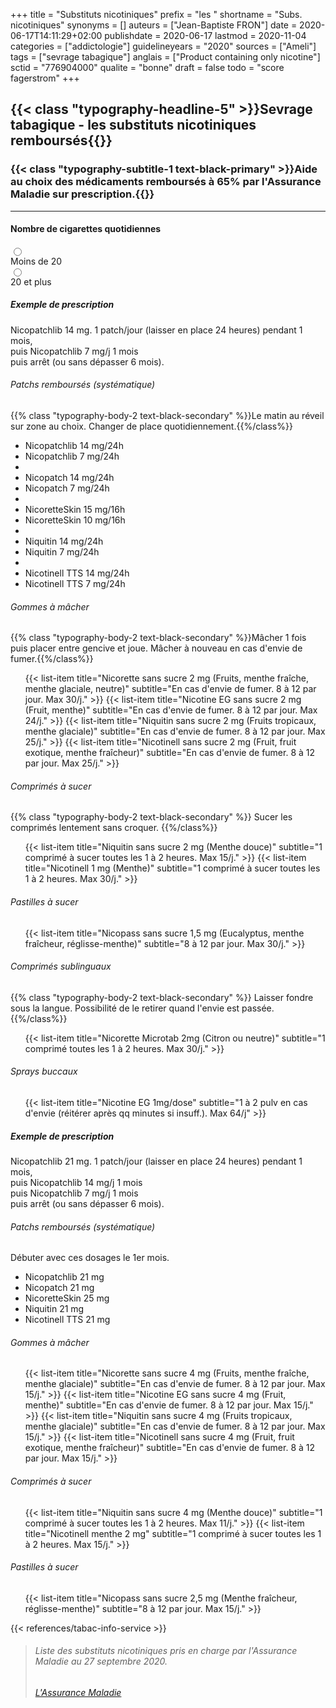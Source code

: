 +++
title = "Substituts nicotiniques"
prefix = "les "
shortname = "Subs. nicotiniques"
synonyms = []
auteurs = ["Jean-Baptiste FRON"]
date = 2020-06-17T14:11:29+02:00
publishdate = 2020-06-17
lastmod = 2020-11-04
categories = ["addictologie"]
guidelineyears = "2020"
sources = ["Ameli"]
tags = ["sevrage tabagique"]
anglais = ["Product containing only nicotine"]
sctid = "776904000"
qualite = "bonne"
draft = false
todo = "score fagerstrom"
+++

## {{< class "typography-headline-5" >}}Sevrage tabagique - les substituts nicotiniques remboursés{{</class>}}

### {{< class "typography-subtitle-1 text-black-primary" >}}Aide au choix des médicaments remboursés à 65% par l'Assurance Maladie sur prescription.{{</class>}}

<hr class="my-3" role="separator">
<article class="my-3 my-lg-4" style="max-width: 800px">
  <h4 class="typography-headline-6 mb-3">Nombre de cigarettes quotidiennes</h4>
  <div class="d-flex">
    <label class="radio-card" data-toggle="collapse" data-target="#patchs-moins20">
      <input type="radio" name="demo" class="card-input-element d-none" id="moins20" required>
      <div class="card card-primary-action rounded-lg card-body d-flex flex-row justify-content-center align-items-center">
        Moins de 20
      </div>
    </label>
    <label class="radio-card" data-toggle="collapse" data-target="#patchs-plus20">
      <input type="radio" name="demo" class="card-input-element d-none" value="plus20">
      <div class="card card-primary-action rounded-lg card-body d-flex flex-row justify-content-center align-items-center">
        20 et plus
      </div>
    </label>
  </div>
</article>
<div class="accordion" id="accordionExample" style="max-width: 800px">
  <div class="collapse" id="patchs-moins20" data-parent="#accordionExample">
    <div class="card rounded mb-3">
      <div class="card-body">
        <h5 class="card-subtitle">Exemple de prescription</h5>
        <p class="card-text user-select-all">Nicopatchlib 14 mg. 1 patch/jour (laisser en place 24 heures) pendant 1 mois,<br>
          puis Nicopatchlib 7 mg/j 1 mois<br>
          puis arrêt (ou sans dépasser 6 mois).</p>
      </div>
    </div>
    <h6 class="typography-overline font-weight-bolder mt-lg-5">Patchs remboursés (systématique)</h6>
    {{% class "typography-body-2 text-black-secondary" %}}Le matin au réveil sur zone au choix. Changer de place quotidiennement.{{%/class%}}
    <ul class="list-group list-group-xs">
      <li class="list-group-item">Nicopatchlib 14 mg<span class="text-muted">/24h</span></li>
      <!--Pierre Fabre-->
      <li class="list-group-item">Nicopatchlib 7 mg<span class="text-muted">/24h</span></li>
      <li class="list-group-divider"></li>
      <li class="list-group-item">Nicopatch 14 mg<span class="text-muted">/24h</span></li>
      <li class="list-group-item">Nicopatch 7 mg<span class="text-muted">/24h</span></li>
      <li class="list-group-divider"></li>
      <li class="list-group-item">NicoretteSkin 15 mg<span class="text-muted">/16h</span></li>
      <!--Johnson & Johnson, 16h-->
      <li class="list-group-item">NicoretteSkin 10 mg<span class="text-muted">/16h</span></li>
      <li class="list-group-divider"></li>
      <li class="list-group-item">Niquitin 14 mg<span class="text-muted">/24h</span></li>
      <!--Perrigo Company-->
      <li class="list-group-item">Niquitin 7 mg<span class="text-muted">/24h</span></li>
      <li class="list-group-divider"></li>
      <li class="list-group-item">Nicotinell TTS 14 mg<span class="text-muted">/24h</span></li>
      <!--GlaxoSmithKline-->
      <li class="list-group-item">Nicotinell TTS 7 mg<span class="text-muted">/24h</span></li>
    </ul>
    <h6 class="typography-overline font-weight-bolder mt-lg-5">Gommes à mâcher</h6>
    {{% class "typography-body-2 text-black-secondary" %}}Mâcher 1 fois puis placer entre gencive et joue. Mâcher à nouveau en cas d'envie de fumer.{{%/class%}}
    <ul class="list-group">
      {{< list-item title="Nicorette sans sucre 2 mg (Fruits, menthe fraîche, menthe glaciale, neutre)" subtitle="En cas d'envie de fumer. 8 à 12 par jour. Max 30/j." >}}
      {{< list-item title="Nicotine EG sans sucre 2 mg (Fruit, menthe)" subtitle="En cas d'envie de fumer. 8 à 12 par jour. Max 24/j." >}}
      {{< list-item title="Niquitin sans sucre 2 mg (Fruits tropicaux, menthe glaciale)" subtitle="En cas d'envie de fumer. 8 à 12 par jour. Max 25/j." >}}
      {{< list-item title="Nicotinell sans sucre 2 mg (Fruit, fruit exotique, menthe fraîcheur)" subtitle="En cas d'envie de fumer. 8 à 12 par jour. Max 25/j." >}}
    </ul>
    <!-- Comprimés à sucer -->
    <h6 class="typography-overline mt-lg-3">Comprimés à sucer</h6>
    {{% class "typography-body-2 text-black-secondary" %}} Sucer les comprimés lentement sans croquer. {{%/class%}}
    <ul class="list-group">
      {{< list-item title="Niquitin sans sucre 2 mg (Menthe douce)" subtitle="1 comprimé à sucer toutes les 1 à 2 heures. Max 15/j." >}}
      {{< list-item title="Nicotinell 1 mg (Menthe)" subtitle="1 comprimé à sucer toutes les 1 à 2 heures. Max 30/j." >}}
    </ul>
    <!-- Pastilles à sucer -->
    <h6 class="typography-overline mt-lg-3">Pastilles à sucer</h6>
    <ul class="list-group">
      {{< list-item title="Nicopass sans sucre 1,5 mg (Eucalyptus, menthe fraîcheur, réglisse-menthe)" subtitle="8 à 12 par jour. Max 30/j." >}}
    </ul>
    <!-- Cp sublinguaux -->
    <h6 class="typography-overline mt-lg-3">Comprimés sublinguaux</h6>
    {{% class "typography-body-2 text-black-secondary" %}} Laisser fondre sous la langue. Possibilité de le retirer quand l'envie est passée. {{%/class%}}
    <ul class="list-group">
      {{< list-item title="Nicorette Microtab 2mg (Citron ou neutre)" subtitle="1 comprimé toutes les 1 à 2 heures. Max 30/j." >}}
    </ul>
    <!-- Sprays buccaux -->
    <h6 class="typography-overline mt-lg-3">Sprays buccaux</h6>
    <ul class="list-group">
      {{< list-item title="Nicotine EG 1mg/dose" subtitle="1 à 2 pulv en cas d'envie (réitérer après qq minutes si insuff.). Max 64/j" >}}
    </ul>
  </div>
  <!--+20-->
  <div class="collapse" id="patchs-plus20" data-parent="#accordionExample">
    <div class="card rounded mb-3">
      <div class="card-body">
        <h5 class="card-subtitle">Exemple de prescription</h5>
        <p class="card-text user-select-all">Nicopatchlib 21 mg. 1 patch/jour (laisser en place 24 heures) pendant 1 mois,<br>
          puis Nicopatchlib 14 mg/j 1 mois<br>
          puis Nicopatchlib 7 mg/j 1 mois<br>
          puis arrêt (ou sans dépasser 6 mois).</p>
      </div>
    </div>
    <h6 class="typography-overline">Patchs remboursés (systématique)</h6>
    <p class="text-black-secondary">Débuter avec ces dosages le 1er mois.</p>
    <ul class="list-group list-group-xs">
      <li class="list-group-item">Nicopatchlib 21 mg</li>
      <li class="list-group-item">Nicopatch 21 mg</li>
      <li class="list-group-item">NicoretteSkin 25 mg</li>
      <li class="list-group-item">Niquitin 21 mg</li>
      <li class="list-group-item">Nicotinell TTS 21 mg</li>
    </ul>
    <h6 class="typography-overline mt-lg-5">Gommes à mâcher</h6>
    <ul class="list-group">
      {{< list-item title="Nicorette sans sucre 4 mg (Fruits, menthe fraîche, menthe glaciale)" subtitle="En cas d'envie de fumer. 8 à 12 par jour. Max 15/j." >}}
      {{< list-item title="Nicotine EG sans sucre 4 mg (Fruit, menthe)" subtitle="En cas d'envie de fumer. 8 à 12 par jour. Max 15/j." >}}
      {{< list-item title="Niquitin sans sucre 4 mg (Fruits tropicaux, menthe glaciale)" subtitle="En cas d'envie de fumer. 8 à 12 par jour. Max 15/j." >}}
      {{< list-item title="Nicotinell sans sucre 4 mg (Fruit, fruit exotique, menthe fraîcheur)" subtitle="En cas d'envie de fumer. 8 à 12 par jour. Max 15/j." >}}
    </ul>
    <h6 class="typography-overline mt-lg-3">Comprimés à sucer</h6>
    <ul class="list-group">
      {{< list-item title="Niquitin sans sucre 4 mg (Menthe douce)" subtitle="1 comprimé à sucer toutes les 1 à 2 heures. Max 11/j." >}}
      {{< list-item title="Nicotinell menthe 2 mg" subtitle="1 comprimé à sucer toutes les 1 à 2 heures. Max 15/j." >}}
    </ul>
    <h6 class="typography-overline mt-lg-3">Pastilles à sucer</h6>
    <ul class="list-group">
    {{< list-item title="Nicopass sans sucre 2,5 mg (Menthe fraîcheur, réglisse-menthe)" subtitle="8 à 12 par jour. Max 15/j." >}}
    </ul>
  </div>
</div>

{{< references/tabac-info-service >}}

<blockquote class="blockquote mt-5">
  <h6 class="typography-body-2 mb-0">Liste des substituts nicotiniques pris en charge par l'Assurance Maladie au <time datetime="2020-09-27">27 septembre 2020</time>.</h6>
  <footer class="blockquote-footer"><cite title="Source Title"><a
        href="https://www.ameli.fr/assure/remboursements/rembourse/medicaments-vaccins-dispositifs-medicaux/prise-charge-substituts-nicotiniques"
        target="_blank" rel="nofollow noopener noreferrer">L'Assurance Maladie</a></cite></footer>
</blockquote>
